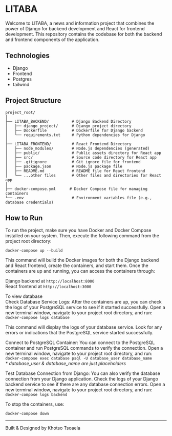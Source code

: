 # LITABA



Welcome to LITABA, a news and information project that combines the power of Django for backend development and React for frontend development. This repository contains the codebase for both the backend and frontend components of the application.

## Technologies
* Django 
* Frontend
* Postgres
* tailwind

## Project Structure

```
project_root/
│
├── LITABA_BACKEND/          # Django Backend Directory
│   ├── django_project/      # Django project directory
│   ├── Dockerfile           # Dockerfile for Django backend
│   └── requirements.txt     # Python dependencies for Django
│
├── LITABA_FRONTEND/         # React Frontend Directory
│   ├── node_modules/        # Node.js dependencies (generated)
│   ├── public/              # Public assets directory for React app
│   ├── src/                 # Source code directory for React app
│   ├── .gitignore           # Git ignore file for frontend
│   ├── package.json         # Node.js package file
│   ├── README.md            # README file for React frontend
│   └── ...other files       # Other files and directories for React app
│
├── docker-compose.yml      # Docker Compose file for managing containers
└── .env                     # Environment variables file (e.g., database credentials)
```

## How to Run

To run the project, make sure you have Docker and Docker Compose installed on your system. Then, execute the following command from the project root directory:

```
docker-compose up --build
```

This command will build the Docker images for both the Django backend and React frontend, create the containers, and start them. Once the containers are up and running, you can access the containers through: 

Django backend at `http://localhost:8000` \
React frontend at `http://localhost:3000`

To view database \
Check Database Service Logs: After the containers are up, you can check the logs of your PostgreSQL service to see if it started successfully. Open a new terminal window, navigate to your project root directory, and run:
`docker-compose logs database`

This command will display the logs of your database service. Look for any errors or indications that the PostgreSQL service started successfully.

Connect to PostgreSQL Container:
You can connect to the PostgreSQL container and run PostgreSQL commands to verify the connection. Open a new terminal window, navigate to your project root directory, and run:
`docker-compose exec database psql -U database_user database_name` \
<i> * database_user & database_name are just placeholders</i> 

Test Database Connection from Django: You can also verify the database connection from your Django application. Check the logs of your Django backend service to see if there are any database connection errors. Open a new terminal window, navigate to your project root directory, and run:\
`docker-compose logs backend`

To stop the containers, use:

```
docker-compose down
```

---

Built & Designed by Khotso Tsoaela
